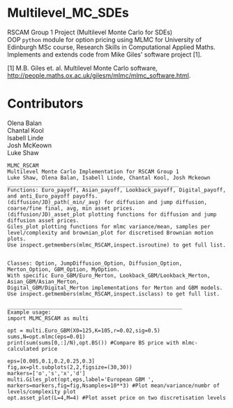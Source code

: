 # Multilevel_MC_SDEs
RSCAM Group 1 Project (Multilevel Monte Carlo for SDEs)<br/>
OOP `python` module for option pricing using MLMC for University of Edinburgh MSc course, Research Skills in Computational Applied Maths. Implements and extends code from Mike Giles' software project [1].

[1] M.B. Giles et. al. Multilevel Monte Carlo software, http://people.maths.ox.ac.uk/gilesm/mlmc/mlmc_software.html.

# Contributors 
 Olena Balan<br/>
 Chantal Kool<br/>
 Isabell Linde<br/>
 Josh McKeown<br/>
 Luke Shaw
 
```
MLMC_RSCAM
Multilevel Monte Carlo Implementation for RSCAM Group 1
Luke Shaw, Olena Balan, Isabell Linde, Chantal Kool, Josh Mckeown
_______________________________________________________
Functions: Euro_payoff, Asian_payoff, Lookback_payoff, Digital_payoff, and anti_Euro_payoff payoffs.
(diffusion/JD)_path(_min/_avg) for diffusion and jump diffusion, coarse/fine final, avg, min asset prices.
(diffusion/JD)_asset_plot plotting functions for diffusion and jump diffusion asset prices.
Giles_plot plotting functions for mlmc variance/mean, samples per level/complexity and brownian_plot for discretised Brownian motion plots.
Use inspect.getmembers(mlmc_RSCAM,inspect.isroutine) to get full list.


Classes: Option, JumpDiffusion_Option, Diffusion_Option, Merton_Option, GBM_Option, MyOption.
With specific Euro_GBM/Euro_Merton, Lookback_GBM/Lookback_Merton, Asian_GBM/Asian_Merton, 
Digital_GBM/Digital_Merton implementations for Merton and GBM models. 
Use inspect.getmembers(mlmc_RSCAM,inspect.isclass) to get full list.

________________________________________________________
Example usage:
import MLMC_RSCAM as multi

opt = multi.Euro_GBM(X0=125,K=105,r=0.02,sig=0.5)
sums,N=opt.mlmc(eps=0.01)
print(sum(sums[0,:]/N),opt.BS()) #Compare BS price with mlmc-calculated price

eps=[0.005,0.1,0.2,0.25,0.3]
fig,ax=plt.subplots(2,2,figsize=(30,30))
markers=['o','s','x','d']
multi.Giles_plot(opt,eps,label='European GBM ', markers=markers,fig=fig,Nsamples=10**3) #Plot mean/variance/numbr of levels/complexity plot
opt.asset_plot(L=4,M=4) #Plot asset price on two discretisation levels
```
